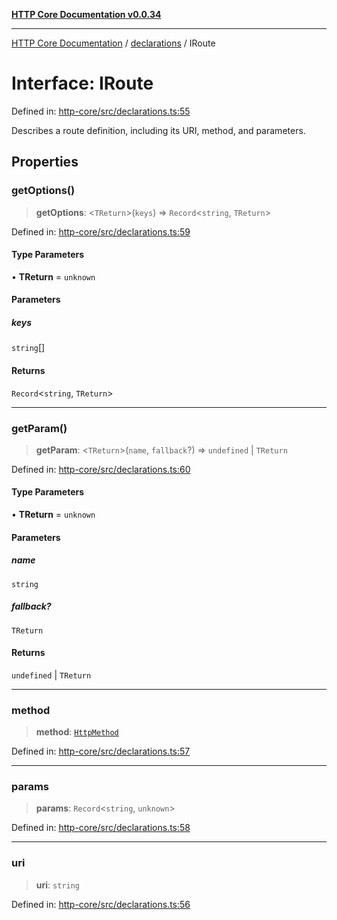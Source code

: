 [**HTTP Core Documentation v0.0.34**](../../README.md)

***

[HTTP Core Documentation](../../modules.md) / [declarations](../README.md) / IRoute

# Interface: IRoute

Defined in: [http-core/src/declarations.ts:55](https://github.com/stonemjs/http-core/blob/6ce19e93bd5f8b28975217f6c01558c07c7c03c7/src/declarations.ts#L55)

Describes a route definition, including its URI, method, and parameters.

## Properties

### getOptions()

> **getOptions**: \<`TReturn`\>(`keys`) => `Record`\<`string`, `TReturn`\>

Defined in: [http-core/src/declarations.ts:59](https://github.com/stonemjs/http-core/blob/6ce19e93bd5f8b28975217f6c01558c07c7c03c7/src/declarations.ts#L59)

#### Type Parameters

• **TReturn** = `unknown`

#### Parameters

##### keys

`string`[]

#### Returns

`Record`\<`string`, `TReturn`\>

***

### getParam()

> **getParam**: \<`TReturn`\>(`name`, `fallback`?) => `undefined` \| `TReturn`

Defined in: [http-core/src/declarations.ts:60](https://github.com/stonemjs/http-core/blob/6ce19e93bd5f8b28975217f6c01558c07c7c03c7/src/declarations.ts#L60)

#### Type Parameters

• **TReturn** = `unknown`

#### Parameters

##### name

`string`

##### fallback?

`TReturn`

#### Returns

`undefined` \| `TReturn`

***

### method

> **method**: [`HttpMethod`](../type-aliases/HttpMethod.md)

Defined in: [http-core/src/declarations.ts:57](https://github.com/stonemjs/http-core/blob/6ce19e93bd5f8b28975217f6c01558c07c7c03c7/src/declarations.ts#L57)

***

### params

> **params**: `Record`\<`string`, `unknown`\>

Defined in: [http-core/src/declarations.ts:58](https://github.com/stonemjs/http-core/blob/6ce19e93bd5f8b28975217f6c01558c07c7c03c7/src/declarations.ts#L58)

***

### uri

> **uri**: `string`

Defined in: [http-core/src/declarations.ts:56](https://github.com/stonemjs/http-core/blob/6ce19e93bd5f8b28975217f6c01558c07c7c03c7/src/declarations.ts#L56)
